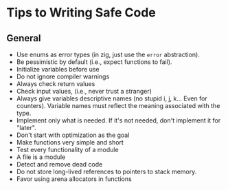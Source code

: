 # Tips to Writing Safe Code

## General
* Use enums as error types (in zig, just use the `error` abstraction).
* Be pessimistic by default (i.e., expect functions to fail).
* Initialize variables before use
* Do not ignore compiler warnings
* Always check return values
* Check input values, (i.e., never trust a stranger)
* Always give variables descriptive names (no stupid i, j, k... Even for counters). Variable names must reflect the meaning associated with the type.
* Implement only what is needed. If it's not needed, don't implement it for "later".
* Don't start with optimization as the goal
* Make functions very simple and short
* Test every functionality of a module
* A file is a module
* Detect and remove dead code
* Do not store long-lived references to pointers to stack memory.
* Favor using arena allocators in functions
